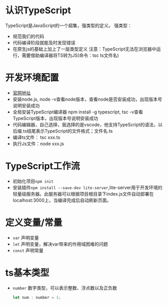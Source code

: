 # 认识TypeScript
TypeScript是JavaScript的一个超集，强类型的定义。
强类型：
  - 规范我们的代码
  - 代码编译阶段就能及时发现错误
  - 在原生js的基础上加上了一层类型定义
注意：TypeScript无法在浏览器中运行，需要借助编译器将TS转为JS(命令：tsc ts文件名)

# 开发环境配置
- [官网地址](https://www.typescriptlang.org/)
- 安装node.js, node -v查看node版本，查看node是否安装成功，出现版本号说明安装成功
- 全局安装TypeScript编译器 npm install -g typescript, tsc -v查看TypeScript版本，出现版本号说明安装成功
- 代码编辑器，自己选择，我选择的是vscode，他支持TypeScript的语法，以后缀.ts结尾表示TypeScript的文件格式；文件名.ts
- 编译ts文件： tsc xxx.ts
- 执行Js文件：node xxx.js

# TypeScript工作流
- 初始化项目`npm init`
- 安装插件`npm install --save-dev lite-server`,lite-server用于开发环境的轻量级服务器。此服务器可以根据项目根目录下index.js文件自动部署在localhost:3000上，当编译完成后自动刷新页面。

# 定义变量/常量
- `var` 声明变量
- `let` 声明变量，解决var带来的作用域困难的问题
- `const` 声明常量

# ts基本类型
- `number` 数字类型，可以表示整数、浮点数以及正负数
  ```javascript
  let num : number = 1;
  ```